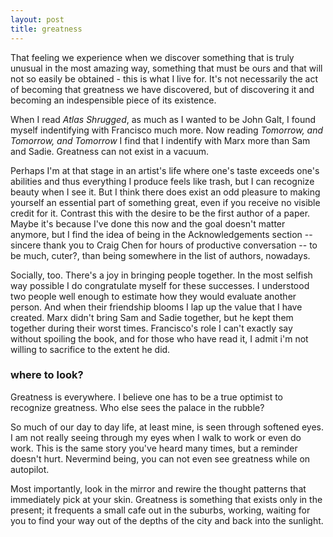 ```yaml
---
layout: post
title: greatness 
---
```


That feeling we experience when we discover something that is truly unusual in the most amazing way, something that must be ours and that will not so easily be obtained - this is what I live for. It's not necessarily the act of becoming that greatness we have discovered, but of discovering it and becoming an indespensible piece of its existence. 

When I read *Atlas Shrugged*, as much as I wanted to be John Galt, I found myself indentifying with Francisco much more. Now reading *Tomorrow, and Tomorrow, and Tomorrow* I find that I indentify with Marx more than Sam and Sadie. Greatness can not exist in a vacuum. 

Perhaps I'm at that stage in an artist's life where one's taste exceeds one's abilities and thus everything I produce feels like trash, but I can recognize beauty when I see it. But I think there does exist an odd pleasure to making yourself an essential part of something great, even if you receive no visible credit for it. Contrast this with the desire to be the first author of a paper. Maybe it's because I've done this now and the goal doesn't matter anymore, but I find the idea of being in the Acknowledgements section -- sincere thank you to Craig Chen for hours of productive conversation -- to be much, cuter?, than being somewhere in the list of authors, nowadays. 

Socially, too. There's a joy in bringing people together. In the most selfish way possible I do congratulate myself for these successes. I understood two people well enough to estimate how they would evaluate another person. And when their friendship blooms I lap up the value that I have created. Marx didn't bring Sam and Sadie together, but he kept them together during their worst times. Francisco's role I can't exactly say without spoiling the book, and for those who have read it, I admit i'm not willing to sacrifice to the extent he did. 

### where to look?

Greatness is everywhere. I believe one has to be a true optimist to recognize greatness. Who else sees the palace in the rubble? 

So much of our day to day life, at least mine, is seen through softened eyes. I am not really seeing through my eyes when I walk to work or even do work. This is the same story you've heard many times, but a reminder doesn't hurt. Nevermind being, you can not even see greatness while on autopilot. 

Most importantly, look in the mirror and rewire the thought patterns that immediately pick at your skin. Greatness is something that exists only in the present; it frequents a small cafe out in the suburbs, working, waiting for you to find your way out of the depths of the city and back into the sunlight. 

